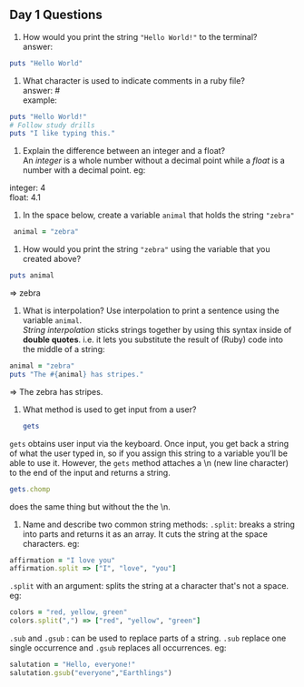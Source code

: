 ## Day 1 Questions

1. How would you print the string `"Hello World!"` to the terminal?  
    answer:  
```ruby
puts "Hello World"
```  

1. What character is used to indicate comments in a ruby file?  
answer: #  
example:  
```ruby
puts "Hello World!"
# Follow study drills
puts "I like typing this."
```

1. Explain the difference between an integer and a float?  
An *integer* is a whole number without a decimal point while a *float* is a number with a decimal point. eg:

 integer: 4  
 float: 4.1

1. In the space below, create a variable `animal` that holds the string `"zebra"`  
```ruby
 animal = "zebra"
```
1. How would you print the string `"zebra"` using the variable that you created above?  
```Ruby
puts animal
```
=> zebra

1. What is interpolation? Use interpolation to print a sentence using the variable `animal`.  
*String interpolation* sticks strings together by using this syntax inside of **double quotes**. i.e. it lets you substitute the result of (Ruby) code into the middle of a string:
```ruby  
animal = "zebra"
puts "The #{animal} has stripes."
```  
=> The zebra has stripes.  


1. What method is used to get input from a user?  
   ```Ruby
   gets
   ```  
`gets` obtains user input via the keyboard. Once input, you get back a string of what the user typed in, so if you assign this string to a variable you’ll be able to use it.
However, the `gets` method attaches a \n (new line character) to the end of the input and returns a string.  

```Ruby  
gets.chomp
```
does the same thing but without the the \n.

1. Name and describe two common string methods:
`.split`: breaks a string into parts and returns it as an array. It cuts the string at the space characters. eg:  
```Ruby
affirmation = "I love you"  
affirmation.split => ["I", "love", "you"]  
```  
`.split` with an argument: splits the string at a character that's not a space. eg:  
```Ruby
colors = "red, yellow, green"  
colors.split(",") => ["red", "yellow", "green"]  
```

`.sub` and `.gsub` : can be used to replace parts of a string. `.sub` replace one single occurrence and `.gsub` replaces all occurrences. eg:  
```Ruby
salutation = "Hello, everyone!"  
salutation.gsub("everyone","Earthlings")
